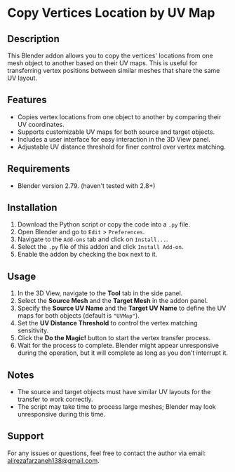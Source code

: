 # Copy Vertices Location by UV Map

## Description

This Blender addon allows you to copy the vertices' locations from one mesh object to another based on their UV maps. This is useful for transferring vertex positions between similar meshes that share the same UV layout.

## Features

- Copies vertex locations from one object to another by comparing their UV coordinates.
- Supports customizable UV maps for both source and target objects.
- Includes a user interface for easy interaction in the 3D View panel.
- Adjustable UV distance threshold for finer control over vertex matching.

## Requirements

- Blender version 2.79. (haven't tested with 2.8+)

## Installation

1. Download the Python script or copy the code into a `.py` file.
2. Open Blender and go to `Edit` > `Preferences`.
3. Navigate to the `Add-ons` tab and click on `Install...`.
4. Select the `.py` file of this addon and click `Install Add-on`.
5. Enable the addon by checking the box next to it.

## Usage

1. In the 3D View, navigate to the **Tool** tab in the side panel.
2. Select the **Source Mesh** and the **Target Mesh** in the addon panel.
3. Specify the **Source UV Name** and the **Target UV Name** to define the UV maps for both objects (default is `"UVMap"`).
4. Set the **UV Distance Threshold** to control the vertex matching sensitivity.
5. Click the **Do the Magic!** button to start the vertex transfer process.
6. Wait for the process to complete. Blender might appear unresponsive during the operation, but it will complete as long as you don’t interrupt it.

## Notes

- The source and target objects must have similar UV layouts for the transfer to work correctly.
- The script may take time to process large meshes; Blender may look unresponsive during this time.

## Support

For any issues or questions, feel free to contact the author via email: [alirezafarzaneh138@gmail.com](mailto:alirezafarzaneh138@gmail.com).
